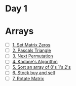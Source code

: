 # Day 1 
# Arrays

- [ ] [1. Set Matrix Zeros](https://www.codingninjas.com/codestudio/problems/set-matrix-zeros_3846774?topList=striver-sde-sheet-problems&utm_source=striver&utm_medium=website)
- [ ] [2. Pascals Triangle](https://www.codingninjas.com/codestudio/problems/1089580?topList=striver-sde-sheet-problems&utm_source=striver&utm_medium=website)
- [ ] [3. Next Permutation](https://leetcode.com/problems/next-permutation/)
- [ ] [4. Kadane's Algorithm](https://leetcode.com/problems/maximum-subarray/)
- [ ] [5. Sort an array of 0's 1's 2's](https://leetcode.com/problems/sort-colors/)
- [ ] [6. Stock buy and sell](https://leetcode.com/problems/best-time-to-buy-and-sell-stock/)
- [ ] [7. Rotate Matrix](https://leetcode.com/problems/rotate-image/)